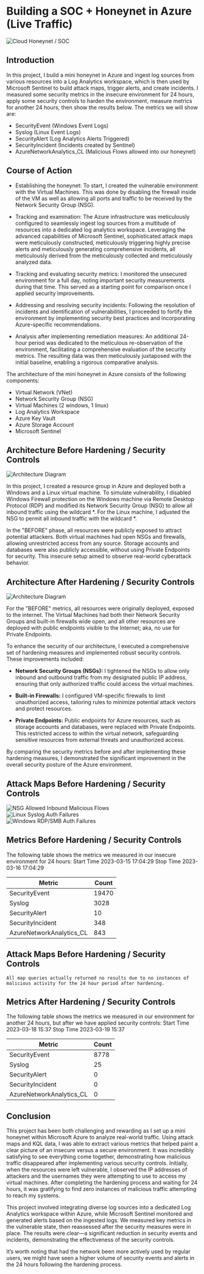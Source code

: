 # Building a SOC + Honeynet in Azure (Live Traffic)
![Cloud Honeynet / SOC](https://i.imgur.com/ZWxe03e.jpg)

## Introduction

In this project, I build a mini honeynet in Azure and ingest log sources from various resources into a Log Analytics workspace, which is then used by Microsoft Sentinel to build attack maps, trigger alerts, and create incidents. I measured some security metrics in the insecure environment for 24 hours, apply some security controls to harden the environment, measure metrics for another 24 hours, then show the results below. The metrics we will show are:

- SecurityEvent (Windows Event Logs)
- Syslog (Linux Event Logs)
- SecurityAlert (Log Analytics Alerts Triggered)
- SecurityIncident (Incidents created by Sentinel)
- AzureNetworkAnalytics_CL (Malicious Flows allowed into our honeynet)

## Course of Action
- Establishing the honeynet: To start, I created the vulnerable environment with the Virtual Machines. This was done by disabling the firewall inside of the VM as well as allowing all ports and traffic to be received by the Network Security Group (NSG).

- Tracking and examination: The Azure infrastructure was meticulously configured to seamlessly ingest log sources from a multitude of resources into a dedicated log analytics workspace. Leveraging the advanced capabilities of Microsoft Sentinel, sophisticated attack maps were meticulously constructed, meticulously triggering highly precise alerts and meticulously generating comprehensive incidents, all meticulously derived from the meticulously collected and meticulously analyzed data.

- Tracking and evaluating security metrics: I monitored the unsecured environment for a full day, noting important security measurements during that time. This served as a starting point for comparison once I applied security improvements.

- Addressing and resolving security incidents: Following the resolution of incidents and identification of vulnerabilities, I proceeded to fortify the environment by implementing security best practices and incorporating Azure-specific recommendations.

- Analysis after implementing remediation measures: An additional 24-hour period was dedicated to the meticulous re-observation of the environment, facilitating a comprehensive evaluation of the security metrics. The resulting data was then meticulously juxtaposed with the initial baseline, enabling a rigorous comparative analysis.

The architecture of the mini honeynet in Azure consists of the following components:

- Virtual Network (VNet)
- Network Security Group (NSG)
- Virtual Machines (2 windows, 1 linux)
- Log Analytics Workspace
- Azure Key Vault
- Azure Storage Account
- Microsoft Sentinel

## Architecture Before Hardening / Security Controls
![Architecture Diagram](https://i.imgur.com/aBDwnKb.jpg)

In this project, I created a resource group in Azure and deployed both a Windows and a Linux virtual machine. To simulate vulnerability, I disabled Windows Firewall protection on the Windows machine via Remote Desktop Protocol (RDP) and modified its Network Security Group (NSG) to allow all inbound traffic using the wildcard *. For the Linux machine, I adjusted the NSG to permit all inbound traffic with the wildcard *.

In the "BEFORE" phase, all resources were publicly exposed to attract potential attackers. Both virtual machines had open NSGs and firewalls, allowing unrestricted access from any source. Storage accounts and databases were also publicly accessible, without using Private Endpoints for security. This insecure setup aimed to observe real-world cyberattack behavior.

## Architecture After Hardening / Security Controls
![Architecture Diagram](https://i.imgur.com/YQNa9Pp.jpg)

For the "BEFORE" metrics, all resources were originally deployed, exposed to the internet. The Virtual Machines had both their Network Security Groups and built-in firewalls wide open, and all other resources are deployed with public endpoints visible to the Internet; aka, no use for Private Endpoints.

To enhance the security of our architecture, I executed a comprehensive set of hardening measures and implemented robust security controls. These improvements included:

- **Network Security Groups (NSGs):** I tightened the NSGs to allow only inbound and outbound traffic from my designated public IP address, ensuring that only authorized traffic could access the virtual machines.
  
- **Built-in Firewalls:** I configured VM-specific firewalls to limit unauthorized access, tailoring rules to minimize potential attack vectors and protect resources.
  
- **Private Endpoints:** Public endpoints for Azure resources, such as storage accounts and databases, were replaced with Private Endpoints. This restricted access to within the virtual network, safeguarding sensitive resources from external threats and unauthorized access.

By comparing the security metrics before and after implementing these hardening measures, I demonstrated the significant improvement in the overall security posture of the Azure environment.

## Attack Maps Before Hardening / Security Controls
![NSG Allowed Inbound Malicious Flows](https://i.imgur.com/1qvswSX.png)<br>
![Linux Syslog Auth Failures](https://i.imgur.com/G1YgZt6.png)<br>
![Windows RDP/SMB Auth Failures](https://i.imgur.com/ESr9Dlv.png)<br>

## Metrics Before Hardening / Security Controls

The following table shows the metrics we measured in our insecure environment for 24 hours:
Start Time 2023-03-15 17:04:29
Stop Time 2023-03-16 17:04:29

| Metric                   | Count
| ------------------------ | -----
| SecurityEvent            | 19470
| Syslog                   | 3028
| SecurityAlert            | 10
| SecurityIncident         | 348
| AzureNetworkAnalytics_CL | 843

## Attack Maps Before Hardening / Security Controls

```All map queries actually returned no results due to no instances of malicious activity for the 24 hour period after hardening.```

## Metrics After Hardening / Security Controls

The following table shows the metrics we measured in our environment for another 24 hours, but after we have applied security controls:
Start Time 2023-03-18 15:37
Stop Time	2023-03-19 15:37

| Metric                   | Count
| ------------------------ | -----
| SecurityEvent            | 8778
| Syslog                   | 25
| SecurityAlert            | 0
| SecurityIncident         | 0
| AzureNetworkAnalytics_CL | 0

## Conclusion

This project has been both challenging and rewarding as I set up a mini honeynet within Microsoft Azure to analyze real-world traffic. Using attack maps and KQL data, I was able to extract various metrics that helped paint a clear picture of an insecure versus a secure environment. It was incredibly satisfying to see everything come together, demonstrating how malicious traffic disappeared after implementing various security controls. Initially, when the resources were left vulnerable, I observed the IP addresses of attackers and the usernames they were attempting to use to access my virtual machines. After completing the hardening process and waiting for 24 hours, it was gratifying to find zero instances of malicious traffic attempting to reach my systems.

This project involved integrating diverse log sources into a dedicated Log Analytics workspace within Azure, while Microsoft Sentinel monitored and generated alerts based on the ingested logs. We measured key metrics in the vulnerable state, then reassessed after the security measures were in place. The results were clear—a significant reduction in security events and incidents, demonstrating the effectiveness of the security controls.

It’s worth noting that had the network been more actively used by regular users, we might have seen a higher volume of security events and alerts in the 24 hours following the hardening process.
